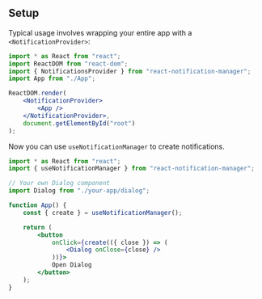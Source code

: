 ## Setup

Typical usage involves wrapping your entire app with a `<NotificationProvider>`:

```jsx
import * as React from "react";
import ReactDOM from "react-dom";
import { NotificationsProvider } from "react-notification-manager";
import App from "./App";

ReactDOM.render(
    <NotificationProvider>
        <App />
    </NotificationProvider>,
    document.getElementById("root")
);
```

Now you can use `useNotificationManager` to create notifications.

```jsx
import * as React from "react";
import { useNotificationManager } from "react-notification-manager";

// Your own Dialog component
import Dialog from "./your-app/dialog";

function App() {
    const { create } = useNotificationManager();

    return (
        <button
            onClick={create(({ close }) => (
                <Dialog onClose={close} />
            ))}>
            Open Dialog
        </button>
    );
}
```
